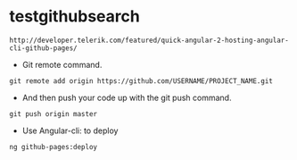 # testgithubsearch

`http://developer.telerik.com/featured/quick-angular-2-hosting-angular-cli-github-pages/`

- Git remote command.

`git remote add origin https://github.com/USERNAME/PROJECT_NAME.git`

- And then push your code up with the git push command.

`git push origin master`


- Use Angular-cli: to deploy

`ng github-pages:deploy`

